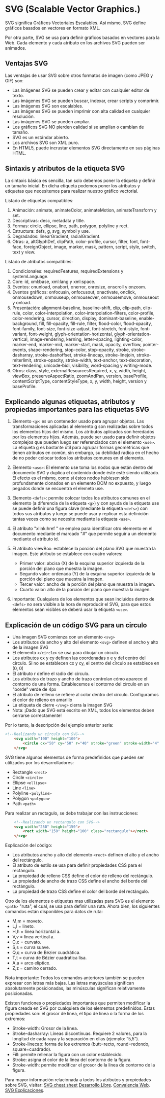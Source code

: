 # SVG (Scalable Vector Graphics.)

SVG significa Gráficos Vectoriales Escalables. Así mismo, SVG define gráficos basados ​​en vectores en formato XML.

Por otra parte, SVG se usa para definir gráficos basados ​​en vectores para la Web. Cada elemento y cada atributo en los archivos SVG pueden ser animados.

## Ventajas SVG

Las ventajas de usar SVG sobre otros formatos de imagen (como JPEG y GIF) son:

* Las imágenes SVG se pueden crear y editar con cualquier editor de texto.
* Las imágenes SVG se pueden buscar, indexar, crear scripts y comprimir.
* Las imágenes SVG son escalables.
* Las imágenes SVG se pueden imprimir con alta calidad en cualquier resolución.
* Las imágenes SVG se pueden ampliar.
* Los gráficos SVG NO pierden calidad si se amplían o cambian de tamaño.
* SVG es un estándar abierto.
* Los archivos SVG son XML puro.
* En HTML5, puede incrustar elementos SVG directamente en sus páginas HTML.

## Sintaxis y atributos de la etiqueta SVG
La sintaxis básica es sencilla, tan solo debemos poner la etiqueta y definir un tamaño inicial. En dicha etiqueta podemos poner los atributos y etiquetas que necesitemos para realizar nuestro gráfico vectorial.

Listado de etiquetas compatibles:

1. Animación: animate, animateColor, animateMotion, animateTransform y set.
2. Descriptivas: desc, metadata y title.
3. Formas: circle, ellipse, line, path, polygon, polyline y rect.
4. Estructura: defs, g, svg, symbol y use.
5. Degradados: linearGradient, radialGradient.
6. Otras: a, altGlyphDef, clipPath, color-profile, cursor, filter, font, font-face, foreignObject, image, marker, mask, pattern, script, style, switch, text y view.

Listado de atributos compatibles:

1. Condicionales: requiredFeatures, requiredExtensions y systemLanguage.
2. Core: id, xml:base, xml:lang y xml:space.
3. Eventos: onunload, onabort, onerror, onresize, onscroll y onzoom.
4. Eventos gráficos: onfocusin, onfocusout, onactivate, onclick, onmousedown, onmouseup, onmouseover, onmousemove, onmouseout y onload.
5. Presentación: alignment-baseline, baseline-shift, clip, clip-path, clip-rule, color, color-interpolation, color-interpolation-filters, color-profile, color-rendering, cursor, direction, display, dominant-baseline, enable-background, fill, fill-opacity, fill-rule, filter, flood-color, flood-opacity, font-family, font-size, font-size-adjust, font-stretch, font-style, font-variant, font-weight, glyph-orientation-horizontal, glyph-orientation-vertical, image-rendering, kerning, letter-spacing, lighting-color, marker-end, marker-mid, marker-start, mask, opacity, overflow, pointer-events, shape-rendering, stop-color, stop-opacity, stroke, stroke-dasharray, stroke-dashoffset, stroke-linecap, stroke-linejoin, stroke-miterlimit, stroke-opacity, stroke-width, text-anchor, text-decoration, text-rendering, unicode-bidi, visibility, word-spacing y writing-mode.
6. Otros: class, style, externalResourcesRequired, x, y, width, height, viewBox, preserveAspectRatio, zoomAndPan, version, baseProfile, contentScriptType, contentStyleType, x, y, width, height, version y baseProfile.

## Explicando algunas etiquetas, atributos y propiedas importantes para las etiquetas SVG

1. Elemento `<g>`: es un contenedor usado para agrupar objetos. Las transformaciones aplicadas al elemento g son realizadas sobre todos los elementos hijos del mismo. Los atributos aplicados son heredados por los elementos hijos. Además, puede ser usado para definir objetos complejos que pueden luego ser referenciados con el elemento `<use>`. La etiqueta g es bastante útil para agrupar formas geométricas que tienen atributos en común, sin embargo, su debilidad radica en el hecho de no poder colocar todos los atributos comunes en el elemento.
2. Elemento `<use>`: El elemento use toma los nodos que están dentro del documento SVG y duplica el contenido donde éste esté siendo utilizado. El efecto es el mismo, como si éstos nodos hubiesen sido profundamente clonados en un elemento DOM no expuesto, y luego pegados donde se encuentra el elemeto use.
3. Elemento `<defs>`: permite colocar todos los atributos comunes en el elemento (a diferencia de la etiqueta `<g>`) y con ayuda de la etiqueta use se puede definir una figura clave (mediante la etiqueta `<defs>`) con todos sus atributos y luego se puede usar y replicar esta definición tantas veces como se necesite mediante la etiqueta `<use>`.
4. El atributo "xlink:href " se emplea para identificar otro elemento en el documento mediante el marcado "#" que permite seguir a un elemento mediante el atributo id.
5. El atributo viewBox: establece la porción del plano SVG que muestra la imagen. Este atributo se establece con cuatro valores:

   * Primer valor: abcisa (X) de la esquina superior izquierda de la porción del plano que muestra la imagen.
   * Segundo valor: ordenada (Y) de la esquina superior izquierda de la porción del plano que muestra la imagen.
   * Tercer valor: ancho de la porción del plano que muestra la imagen.
   * Cuarto valor: alto de la porción del plano que muestra la imagen.

6. importante: Cualquiera de los elementos que sean incluídos dentro de `<defs>` no sera visible a la hora de reproducir el SVG, para que estos elementos sean visibles se deberá usar la etiqueta `<use>`.  
    
## Explicación de un código SVG para un circulo

* Una imagen SVG comienza con un elemento `<svg>`
* Los atributos de ancho y alto del elemento `<svg>` definen el ancho y alto de la imagen SVG
* El elemento `</circle>` se usa para dibujar un círculo.
* Los atributos cx y cy definen las coordenadas x e y del centro del círculo. Si no se establecen cx y cy, el centro del círculo se establece en (0, 0)
* El atributo r define el radio del círculo.
* Los atributos de trazo y ancho de trazo controlan cómo aparece el contorno de una forma. Establecemos el contorno del círculo en un "borde" verde de 4px
* El atributo de relleno se refiere al color dentro del círculo. Configuramos el color de relleno en amarillo
* La etiqueta de cierre `</svg>` cierra la imagen SVG
* Nota: ¡Dado que SVG está escrito en XML, todos los elementos deben cerrarse correctamente!

Por lo tanto, la descripción del ejemplo anterior seria:

```html
<!--Realizando un circulo con SVG-->
    <svg width="100" height="100">
        <circle cx="50" cy="50" r="40" stroke="green" stroke-width="4" fill="yellow"></circle>
    </svg>
```

SVG tiene algunos elementos de forma predefinidos que pueden ser utilizados por los desarrolladores:

* Rectangle `<rect>`
* Circle `<circle>`
* Ellipse `<ellipse>`
* Line `<line>`
* Polyline `<polyline>`
* Polygon `<polygon>`
* Path `<path>`

Para realizar un rectagulo, se debe trabajar con las instrucciones:

```html
    <!--Realizando un rectangulo con SVG-->
    <svg width="250" height="150">
        <rect width="150" height="100" class="rectangulo"></rect>
    </svg>
```

Explicación del código:

* Los atributos ancho y alto del elemento `<rect>` definen el alto y el ancho del rectángulo.
* El atributo de estilo se usa para definir propiedades CSS para el rectángulo.
* La propiedad de relleno CSS define el color de relleno del rectángulo.
* La propiedad de ancho de trazo CSS define el ancho del borde del rectángulo.
* La propiedad de trazo CSS define el color del borde del rectángulo.

Otro de los elementos o etiquetas mas utilizadas para SVG es el elemento `<path>` "ruta", el cual, se usa para definir una ruta. Ahora bien, los siguientes comandos están disponibles para datos de ruta:

* M,m = moveto.
* L,l = lineto.
* H,h = línea horizontal a.
* V,v = línea vertical a.
* C,c = curvato.
* S,s = curva suave.
* Q,q = curva de Bézier cuadrática.
* T,t = curva de Bézier cuadrática lisa.
* A,a = arco elíptico.
* Z,z = camino cerrado.

Nota importante: Todos los comandos anteriores también se pueden expresar con letras más bajas. Las letras mayúsculas significan absolutamente posicionadas, las minúsculas significan relativamente posicionadas.

Existen funciones o propiedades importantes que permiten modificar la figura creada en SVG por cualquiera de los elementos predefinidos. Estas propiedades son: el grosor de línea, el tipo de línea o la forma de los extremos:

* Stroke-width: Grosor de la línea.
* Stroke-dasharray: Líneas discontínuas. Requiere 2 valores, para la longitud de cada raya y la separación en ellas (ejemplo: “5,5”).
* Stroke-linecap: forma de los extremos (butt=recto, round=redondo, square=cuadrado).
* Fill: permite rellenar la figura con un color establecido.
* Stroke: asigna el color de la linea del contorno de la figura.
* Stroke-width: permite modificar el grosor de la linea de contorno de la figura.

Para mayor información relacionada a todos los atributos y propiedades sobre SVG, visitar: 
[SVG cheat sheet](https://learn-the-web.algonquindesign.ca/topics/svg-cheat-sheet/) 
[Desarrollo Libre](https://www.desarrollolibre.net/blog/html/dibujando-nuestro-propios-svg-en-html-parte-1#.Xj1aHCN-HIU). 
[Convalencia Web](https://covalenciawebs.com/crear-dibujos-vectoriales-directamente-en-la-web-svg-en-html/). 
[SVG Explicaciones](https://www.mclibre.org/consultar/htmlcss/html/html-svg.html).